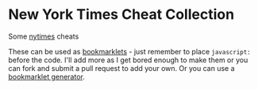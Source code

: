 # New York Times Cheat Collection
Some [nytimes](https://www.nytimes.com/crosswords) cheats

These can be used as [bookmarklets](https://en.wikipedia.org/wiki/Bookmarklet) - just remember to place `javascript:` before the code. I'll add more as I get bored enough to make them or you can fork and submit a pull request to add your own. Or you can use a [bookmarklet generator](https://caiorss.github.io/bookmarklet-maker/).